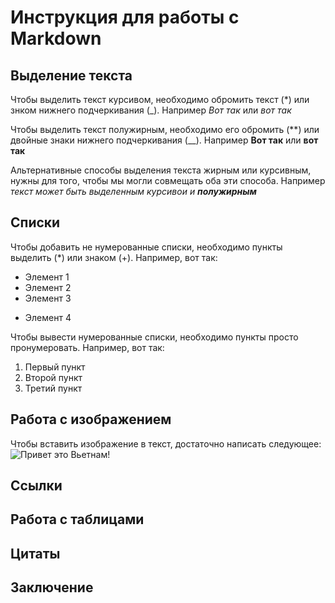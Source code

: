 # Инструкция для работы с Markdown

## Выделение текста

Чтобы выделить текст курсивом, необходимо обромить текст (*) или знком нижнего подчеркивания (_). Например *Вот так* или _вот так_

Чтобы выделить текст полужирным, необходимо его обромить (**) или двойные знаки нижнего подчеркивания (__). Например **Вот так** или __вот так__

Альтернативные способы выделения текста жирным или курсивным, нужны для того, чтобы мы могли совмещать оба эти способа. Например _текст может быть выделенным курсивои и **полужирным**_

## Списки

Чтобы добавить не нумерованные списки, необходимо пункты выделить (*) или знаком (+). Например, вот так:
* Элемент 1
* Элемент 2
* Элемент 3
+ Элемент 4

Чтобы вывести нумерованные списки, необходимо пункты просто пронумеровать. Например, вот так:
1. Первый пункт
2. Второй пункт
3. Третий пункт

## Работа с изображением

Чтобы вставить изображение в текст, достаточно написать следующее: ![Привет это Вьетнам!](Vietnam.jpg)

## Ссылки

## Работа с таблицами

## Цитаты

## Заключение